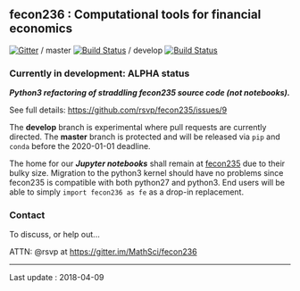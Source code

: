 ## fecon236 : Computational tools for financial economics

[![Gitter](https://badges.gitter.im/MathSci/fecon236.svg)](https://gitter.im/MathSci/fecon236?utm_source=badge&utm_medium=badge&utm_campaign=pr-badge&utm_content=badge) / master [![Build Status](https://travis-ci.org/MathSci/fecon236.svg?branch=master)](https://travis-ci.org/MathSci/try_repo) / develop [![Build Status](https://travis-ci.org/MathSci/fecon236.svg?branch=develop)](https://travis-ci.org/MathSci/try_repo)


### Currently in development: ALPHA status

***Python3 refactoring of straddling fecon235 source code (not notebooks).***

See full details: https://github.com/rsvp/fecon235/issues/9

The **develop** branch is experimental where pull requests are currently directed.
The **master** branch is protected and will be released via 
`pip` and `conda` before the 2020-01-01 deadline.

The home for our ***Jupyter notebooks*** shall remain at
[fecon235](https://github.com/rsvp/fecon235) due to their bulky size.
Migration to the python3 kernel should have no problems
since fecon235 is compatible with both python27 and python3.
End users will be able to simply `import fecon236 as fe` 
as a drop-in replacement.


### Contact 

To discuss, or help out...

ATTN: @rsvp at https://gitter.im/MathSci/fecon236


---

Last update : 2018-04-09
